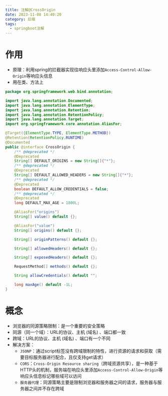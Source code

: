 ```yaml
---
title: 注解@CrossOrigin
date: 2023-11-08 14:40:20
category: 后端
tags:
  - springboot注解
---
```

# 作用
- 原理：利用spring的拦截器实现往响应头里添加`Access-Control-Allow-Origin`等响应头信息
- 用在类、方法上
```java
package org.springframework.web.bind.annotation;

import java.lang.annotation.Documented;
import java.lang.annotation.ElementType;
import java.lang.annotation.Retention;
import java.lang.annotation.RetentionPolicy;
import java.lang.annotation.Target;
import org.springframework.core.annotation.AliasFor;

@Target({ElementType.TYPE, ElementType.METHOD})
@Retention(RetentionPolicy.RUNTIME)
@Documented
public @interface CrossOrigin {
    /** @deprecated */
    @Deprecated
    String[] DEFAULT_ORIGINS = new String[]{"*"};
    /** @deprecated */
    @Deprecated
    String[] DEFAULT_ALLOWED_HEADERS = new String[]{"*"};
    /** @deprecated */
    @Deprecated
    boolean DEFAULT_ALLOW_CREDENTIALS = false;
    /** @deprecated */
    @Deprecated
    long DEFAULT_MAX_AGE = 1800L;

    @AliasFor("origins")
    String[] value() default {};

    @AliasFor("value")
    String[] origins() default {};

    String[] originPatterns() default {};

    String[] allowedHeaders() default {};

    String[] exposedHeaders() default {};

    RequestMethod[] methods() default {};

    String allowCredentials() default "";

    long maxAge() default -1L;
}
```

# 概念
- 浏览器的同源策略限制：是一个重要的安全策略
- 同源（同一个域）：URL的协议、主机 (域名) 、端口都一致
- 跨域：URL的协议、主机 (域名) 、端口有一个不同
- 解决方案：
  - `JSONP`：通过script标签没有跨域限制的特性，进行资源的请求和获取（需要目标服务器进行配合，且仅支持get请求）
  - `CORS`：`Cross-Origin Resource sharing`（跨域资源共享），是一种基于HTTP头的机制，服务端在响应头里添加`Access-Control-Allow-Origin`等响应头信息标记哪些域可以访问
  - `服务器代理`：同源策略主要是限制浏览器和服务器之间的请求，服务器与服务器之间并不存在跨域


